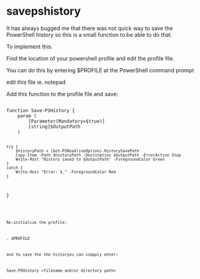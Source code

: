 # savepshistory
It has always bugged me that there was not quick way to save the PowerShell history so this is a small function to be able to do that.

To implement this.

Find the location of your powershell profile and edit the profile file.

You can do this by entering $PROFILE at the PowerShell command prompt

edit this file ie. notepad <profile>

Add this function to the profile file and save:

<code>
function Save-PSHistory {
    param (
        [Parameter(Mandatory=$true)]
        [string]$OutputPath
    )

    try {
        $historyPath = (Get-PSReadlineOption).HistorySavePath
        Copy-Item -Path $historyPath -Destination $OutputPath -ErrorAction Stop
        Write-Host "History saved to $OutputPath" -ForegroundColor Green
    }
    catch {
        Write-Host "Error: $_" -ForegroundColor Red
    }
}

<code/>

Re-initialize the profile:

. $PROFILE

and to save the the historyou can simpply enter:

Save-PSHistory <filename and/or directory path>


